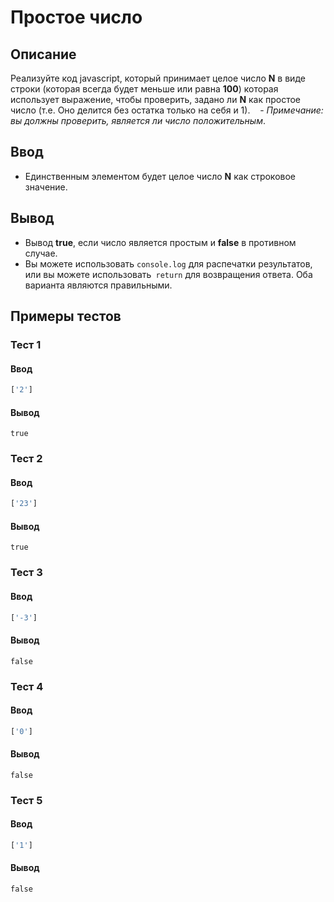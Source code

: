 # Простое число

## Описание
Реализуйте код javascript, который принимает целое число **N** в виде строки (которая всегда будет меньше или равна **100**) которая использует выражение, чтобы проверить, задано ли **N** как простое число (т.е. Оно делится без остатка только на себя и 1).
   - _Примечание: вы должны проверить, является ли число положительным_.

## Ввод
- Единственным элементом будет целое число **N** как строковое значение.

## Вывод
- Вывод **true**, если число является простым и **false** в противном случае.
- Вы можете использовать `console.log` для распечатки результатов, или вы можете использовать` return` для возвращения ответа. Оба варианта являются правильными.

## Примеры тестов

### Тест 1

#### Ввод
```js
['2']
```

#### Вывод
```
true
```

### Тест 2

#### Ввод
```js
['23']
```

#### Вывод
```
true
```

### Тест 3

#### Ввод
```js
['-3']
```

#### Вывод
```
false
```

### Тест 4

#### Ввод
```js
['0']
```

#### Вывод
```
false
```

### Тест 5

#### Ввод
```js
['1']
```

#### Вывод
```
false
```
